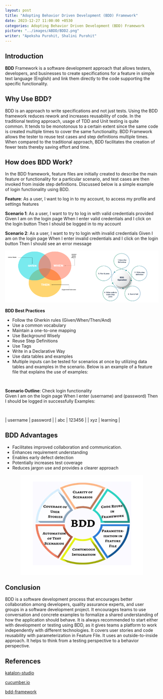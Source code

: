 ```yaml
---
layout: post
title: "Adopting Behavior Driven Development (BDD) Framework"
date: 2023-12-27 11:00:00 +0530
categories: Adopting Behavior Driven Development (BDD) Framework
picture: "../images/ABDD/BDD2.png"
writer: "Apeksha Purohit, Shalini Purohit"
---
```


## **Introduction**

<strong>BDD</strong> Framework is a software development approach that allows testers, developers, and businesses to create specifications for a feature in simple text language (English) and link them directly to the code supporting the specific functionality.

## **Why Use BDD?**

BDD is an approach to write specifications and not just tests. Using the BDD framework reduces rework and increases reusability of code. In the traditional testing approach, usage of TDD and Unit testing is quite common. It tends to be monotonous to a certain extent since the same code is created multiple times to cover the same functionality. BDD Framework allows the tester to reuse test cases and step definitions multiple times. When compared to the traditional approach, BDD facilitates the creation of fewer tests thereby saving effort and time.

## **How does BDD Work?**

In the BDD framework, feature files are initially created to describe the main feature or functionality for a particular scenario, and test cases are then invoked from inside step definitions. Discussed below is a simple example of login functionality using BDD.

<strong>Feature</strong>: As a user, I want to log in to my account, to access my profile and settings features

<strong>Scenario 1</strong>: As a user, I want to try to log in with valid credentials provided
Given I am on the login page
When I enter valid credentials and I click on the login button
Then I should be logged in to my account

<strong>Scenario 2</strong>: As a user, I want to try to login with invalid credentials
Given I am on the login page
When I enter invalid credentials and I click on the login button
Then I should see an error message

<!-- Two images to be presented here -->
<div style="display: flex; align-items: center; justify-content: center;">
    <div>
        <img src="../images/ABDD/BDD1.png" alt="BDD1.png">
    </div>
    <div>
        <img src="../images/ABDD/BDD2.png" alt="BDD2.png">
    </div>
</div>

<strong>BDD Best Practices</strong>

<ul>
    <li>
        Follow the Gherkin rules (Given/When/Then/And)
    </li>
    <li>
        Use a common vocabulary
    </li>
    <li>
        Maintain a one-to-one mapping
    </li>
    <li>
        Use Background Wisely
    </li>
    <li>
        Reuse Step Definitions
    </li>
    <li>
        Use Tags
    </li>
    <li>
        Write in a Declarative Way
    </li>
    <li>
        Use data tables and examples
    </li>
    <li>
        Multiple inputs can be tested for scenarios at once by utilizing data tables and examples in the scenario. Below is an example of a feature file that explains the use of examples:
    </li>
</ul>

<br>

<strong>Scenario Outline</strong>: Check login functionality
<br>
Given I am on the login page
When I enter (username) and (password)
Then I should be logged in successfully
Examples:

<br>

| username | password |
| abc | 123456 |
| xyz | learning |

## **BDD Advantages**

<ul>
    <li>
        Facilitates improved collaboration and communication.
    </li>
    <li>
        Enhances requirement understanding
    </li>
    <li>
        Enables early defect detection
    </li>
    <li>
        Potentially increases test coverage
    </li>
    <li>
        Reduces jargon use and provides a clearer approach
    </li>
</ul>

<!-- Single image needs to be presented here -->
<div style="display: flex; justify-content: center; align-items: center;">
    <img src="../images/ABDD/ABDD3.png" alt="">
</div>

## **Conclusion**

BDD is a software development process that encourages better collaboration among developers, quality assurance experts, and user groups in a software development project. It encourages teams to use conversation and concrete examples to formalize a shared understanding of how the application should behave. It is always recommended to start either with development or testing using BDD, as it gives teams a platform to work independently with different technologies. It covers user stories and code reusability with parameterization in Feature File. It uses an outside-to-inside approach. It helps to think from a testing perspective to a behavior perspective.

## **References**

[katalon-studio](https://docs.katalon.com/docs/katalon-studio/manage-test-artifacts/work-with-bdd-feature-files-in-katalon-studio)

[cucumber.io](https://cucumber.io/)

[bdd-framework](https://www.softwaretestinghelp.com/bdd-framework/)
